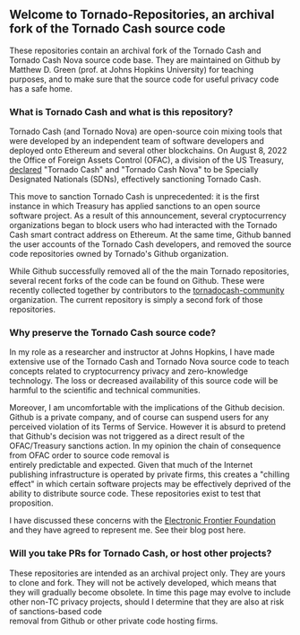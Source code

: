 ## Welcome to Tornado-Repositories, an archival fork of the Tornado Cash source code

These repositories contain an archival fork of the Tornado Cash and Tornado Cash Nova source code base. 
They are maintained on Github by Matthew D. Green (prof. at Johns Hopkins University) for teaching purposes,
and to make sure that the source code for useful privacy code has a safe home.

### What is Tornado Cash and what is this repository?

Tornado Cash (and Tornado Nova) are open-source coin mixing tools that were developed by an independent team of software
developers and deployed onto Ethereum and several other blockchains. On August 8, 2022 the Office of Foreign
Assets Control (OFAC), a division of the US Treasury, [declared](https://home.treasury.gov/news/press-releases/jy0916) "Tornado Cash" and "Tornado Cash Nova" to be
Specially Designated Nationals (SDNs), effectively sanctioning Tornado Cash.

This move to sanction Tornado Cash is unprecedented: it is the first instance in which Treasury
has applied sanctions to an open source software project. As a result of this announcement, several cryptocurrency
organizations began to block users who had interacted with the Tornado Cash smart contract address on Ethereum. 
At the same time, Github banned the user accounts of the Tornado Cash developers, and removed the source code repositories owned by
Tornado's Github organization. 

While Github successfully removed all of the the main Tornado repositories, several recent forks of the code can be found on Github. These were recently collected together by contributors to the [tornadocash-community](https://github.com/tornadocash-community) organization. The current repository is simply a second fork of those repositories. 

### Why preserve the Tornado Cash source code?

In my role as a researcher and instructor at Johns Hopkins, I have made extensive use of the Tornado Cash and Tornado Nova source code 
to teach concepts related to cryptocurrency privacy and zero-knowledge technology. The loss or decreased availability of this 
source code will be harmful to the scientific and technical communities.

Moreover, I am uncomfortable with the implications of the Github decision. Github is a private company, and of course can suspend 
users for any perceived violation of its Terms of Service. However it is absurd to pretend that Github's decision was not triggered as 
a direct result of the OFAC/Treasury sanctions action. In my opinion the chain of consequence from OFAC order to source code removal is  
entirely predictable and expected. Given that much of the Internet publishing infrastructure is operated by private firms, this creates a "chilling effect" in 
which certain software projects may be effectively deprived of the ability to distribute source code. These repositories exist to test that proposition. 

I have discussed these concerns with the [Electronic Frontier Foundation](https://www.eff.org/) and they have agreed to represent me. 
See their blog post here. 

### Will you take PRs for Tornado Cash, or host other projects?

These repositories are intended as an archival project only. They are yours to clone and fork. They will not be actively developed,
which means that they will gradually become obsolete. In time this page may evolve to include other non-TC privacy projects, should I determine that they are also at risk of sanctions-based code  
removal from Github or other private code hosting firms. 
